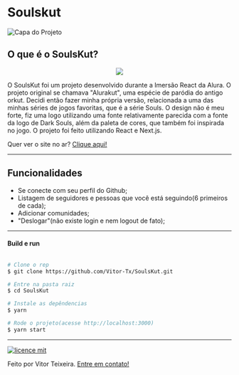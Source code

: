 # Soulskut

![Capa do Projeto](https://i.imgur.com/QoPiqRr.png)

## O que é o SoulsKut?

<p align="center">
<img src="https://i.imgur.com/1SbDXF7.png">
</p>

O SoulsKut foi um projeto desenvolvido durante a Imersão React da Alura. O projeto original se chamava "Alurakut", uma espécie de paródia do antigo orkut. Decidi então fazer minha própria versão, relacionada a uma das minhas séries de jogos favoritas, que é a série Souls. O design não é meu forte, fiz uma logo utilizando uma fonte relativamente parecida com a fonte da logo de Dark Souls, além da paleta de cores, que também foi inspirada no jogo. O projeto foi feito utilizando React e Next.js.

Quer ver o site no ar? [Clique aqui!](https://soulskut.vercel.app)


---

## Funcionalidades

- Se conecte com seu perfil do Github;
- Listagem de seguidores e pessoas que você está seguindo(6 primeiros de cada);
- Adicionar comunidades;
- "Deslogar"(não existe login e nem logout de fato);
---


#### Build e run
```bash

# Clone o rep
$ git clone https://github.com/Vitor-Tx/SoulsKut.git

# Entre na pasta raiz
$ cd SoulsKut

# Instale as depêndencias
$ yarn

# Rode o projeto(acesse http://localhost:3000)
$ yarn start
```

---

[![licence mit](https://img.shields.io/badge/licence-MIT-blue.svg?style=flat-square)](https://github.com/alura-challenges/alurakut-base/blob/master/LICENSE)


Feito por Vitor Teixeira. [Entre em contato!](https://www.linkedin.com/in/vitor-teixeira-eof/)




